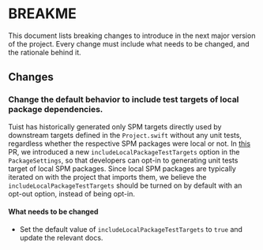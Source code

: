 # BREAKME

This document lists breaking changes to introduce in the next major version of the project. Every change must include what needs to be changed, and the rationale behind it.

## Changes

### Change the default behavior to include test targets of local package dependencies. 

Tuist has historically generated only SPM targets directly used by downstream targets defined in the `Project.swift` without any unit tests, regardless whether the respective SPM packages were local or not. In [this](https://github.com/tuist/tuist/pull/6436) PR, we introduced a new `includeLocalPackageTestTargets` option in the `PackageSettings`, so that developers can opt-in to generating unit tests target of local SPM packages. Since local SPM packages are typically iterated on with the project that imports them, we believe the `includeLocalPackageTestTargets` should be turned on by default with an opt-out option, instead of being opt-in.

#### What needs to be changed
- Set the default value of `includeLocalPackageTestTargets` to `true` and update the relevant docs.
